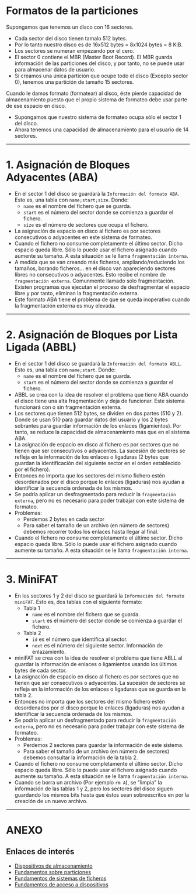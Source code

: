 
# Formatos de la particiones

Supongamos que tenemos un disco con 16 sectores.
* Cada sector del disco tienen tamalo 512 bytes.
* Por lo tanto nuestro disco es de 16x512 bytes = 8x1024 bytes = 8 KiB.
* Los sectores se numeran empezando por el cero.
* El sector 0 contiene el MBR (Master Boot Record). El MBR guarda información
de las particiones del disco, y por tanto, no se puede usar para almacenar datos
de usuario.
* Si creamos una única partición que ocupe todo el disco (Excepto sector 0),
tenemos una partición de tamaño 15 sectores.

Cuando le damos formato (formatear) al disco, éste pierde capacidad de almacenamiento
puesto que el propio sistema de formateo debe usar parte de ese espacio en disco.
* Supongamos que nuestro sistema de formateo ocupa sólo el sector 1 del disco.
* Ahora tenemos una capacidad de almacenamiento para el usuario de 14 sectores.

---

# 1. Asignación de Bloques Adyacentes (ABA)

* En el sector 1 del disco se guardará la `Información del formato ABA`. Esto es,
una tabla con `name;start;size`. Donde:
    * `name` es el nombre del fichero que se guarda.
    * `start` es el número del sector donde se comienza a guardar el fichero.
    * `size` es el número de sectores que ocupa el fichero.
* La asignación de espacio en disco al fichero es por sectores consecutivos o
adyacentes en este sistema de formateo.
* Cuando el fichero no consume completamente el último sector. Dicho espacio queda
libre. Sólo lo puede usar el fichero asignado cuando aumente su tamaño. A esta
situación se le llama `fragmentación interna`.
* A medida que se van creando más ficheros, ampliando/reduciendo los tamaños,
borando ficheros... en el disco van apareciendo sectores libres no consecutivos
o adyacentes. Esto recibe el nombre de `fragmentación externa`. Comunmente llamado
sólo fragmentación. Existen programas que ejecutan el proceso de desfragmentar
el espacio libre y por tanto, eliminan la fragmentación externa.
* Este formato ABA tiene el problema de que se queda inoperativo cuando la
fragmentación externa es muy elevada.

---

# 2. Asignación de Bloques por Lista Ligada (ABBL)

* En el sector 1 del disco se guardará la `Información del formato ABLL`. Esto es,
una tabla con `name;start`. Donde:
    * `name` es el nombre del fichero que se guarda.
    * `start` es el número del sector donde se comienza a guardar el fichero.
* ABBL se crea con la idea de resolver el problema que tiene ABA cuando el disco
tiene una alta fragmentación y deja de funcionar. Este sistema funcionará con o
sin fragmentación externa.
* Los sectores que tienen 512 bytes, se dividen en dos partes (510 y 2). Donde
se usan 510 para guardar datos del usuario y los 2 bytes sobrantes para guardar
información de los enlaces (ligamientos). Por tanto, se reduce la capacidad de
almacenamiento más que en el sistema ABA.
* La asignación de espacio en disco al fichero es por sectores que no tienen que
ser consecutivos o adyacentes. La sucesión de sectores se refleja en la información
de los enlaces o ligaduras (2 bytes que guardan la identificación del siguiente
sector en el orden establecido por el fichero).
* Entonces no importa que los sectores del mismo fichero estén desordenados
por el disco porque lo enlaces (ligaduras) nos ayudan a identificar la secuencia
ordenada de los mismos.
* Se podría aplicar un desfragmentado para reducir la `fragmentación externa`, pero
no es necesario para poder trabajar con este sistema de formateo.
* Problemas:
    * Perdemos 2 bytes en cada sector
    * Para saber el tamaño de un archivo (en número de sectores) debemos recorrer
    todos los enlaces hasta llegar al final.
* Cuando el fichero no consume completamente el último sector. Dicho espacio
queda libre. Sólo lo puede usar el fichero asignado cuando aumente su tamaño.
A esta situación se le llama `fragmentación interna`.

---

# 3. MiniFAT

* En los sectores 1 y 2 del disco se guardará la `Información del formato miniFAT`.
Esto es, dos tablas con el siguiente formato:
    * Tabla 1
        * `name` es el nombre del fichero que se guarda.
        * `start` es el número del sector donde se comienza a guardar el fichero.
    * Tabla 2
        * `id` es el número que identifica al sector.
        * `next` es el número del siguiente sector. Información de enlazamiento.
* miniFAT se crea con la idea de resolver el problema que tiene ABLL al guardar
la información de enlaces o ligamientos usando los últimos bytes de cada sector.
* La asignación de espacio en disco al fichero es por sectores que no tienen que
ser consecutivos o adyacentes. La sucesión de sectores se refleja en la información
de los enlaces o ligaduras que se guarda en la tabla 2.
* Entonces no importa que los sectores del mismo fichero estén desordenados
por el disco porque lo enlaces (ligaduras) nos ayudan a identificar la secuencia
ordenada de los mismos.
* Se podría aplicar un desfragmentado para reducir la `fragmentación externa`, pero
no es necesario para poder trabajar con este sistema de formateo.
* Problemas:
    * Perdemos 2 sectores para guardar la información de este sistema.
    * Para saber el tamaño de un archivo (en número de sectores) debemos consultar
    la información de la tabla 2.
* Cuando el fichero no consume completamente el último sector. Dicho espacio
queda libre. Sólo lo puede usar el fichero asignado cuando aumente su tamaño.
A esta situación se le llama `fragmentación interna`.
* Cuando se borra un archivo (Por ejemplo `rm A`), se "limpia" la información de
las tablas 1 y 2, pero los sectores del disco siguen guardando los mismos bits
hasta que éstos sean sobreescritos en por la creación de un nuevo archivo.

---

# ANEXO

## Enlaces de interés

* [Dispositivos de almacenamiento](https://es.opensuse.org/SDB:Fundamentos_de_dispositivos_de_almacenamiento)
* [Fundamentos sobre particiones](https://es.opensuse.org/SDB:Fundamentos_sobre_particiones,_sistemas_de_archivos_y_puntos_de_montaje)
* [Fundamentos de sistemas de ficheros](https://es.opensuse.org/SDB:Fundamentos_del_sistema_de_ficheros)
* [Fundamentos de acceso a dispositivos](https://es.opensuse.org/SDB:Fundamentos_del_acceso_a_dispositivos)

